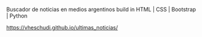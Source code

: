 Buscador de noticias en medios argentinos build in HTML | CSS | Bootstrap | Python

https://vheschudi.github.io/ultimas_noticias/
